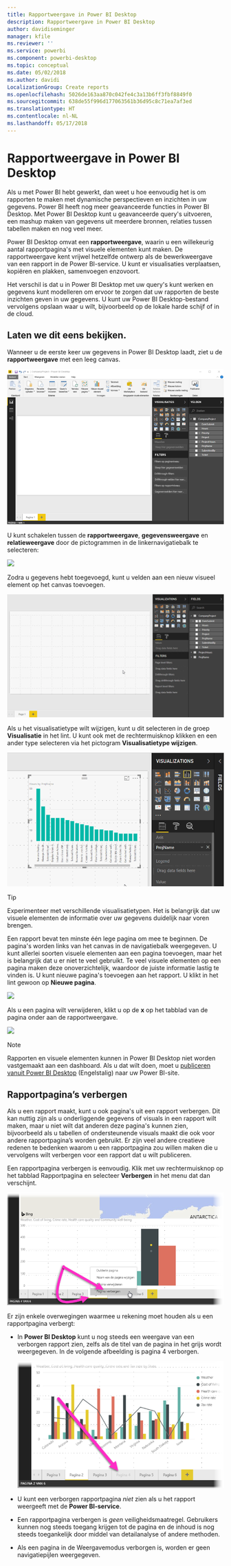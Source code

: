```yaml
---
title: Rapportweergave in Power BI Desktop
description: Rapportweergave in Power BI Desktop
author: davidiseminger
manager: kfile
ms.reviewer: ''
ms.service: powerbi
ms.component: powerbi-desktop
ms.topic: conceptual
ms.date: 05/02/2018
ms.author: davidi
LocalizationGroup: Create reports
ms.openlocfilehash: 5026de163aa870c042fe4c3a13b6ff3fbf8849f0
ms.sourcegitcommit: 638de55f996d177063561b36d95c8c71ea7af3ed
ms.translationtype: HT
ms.contentlocale: nl-NL
ms.lasthandoff: 05/17/2018
---
```

# <a name="report-view-in-power-bi-desktop"></a>Rapportweergave in Power BI Desktop
Als u met Power BI hebt gewerkt, dan weet u hoe eenvoudig het is om rapporten te maken met dynamische perspectieven en inzichten in uw gegevens. Power BI heeft nog meer geavanceerde functies in Power BI Desktop. Met Power BI Desktop kunt u geavanceerde query's uitvoeren, een mashup maken van gegevens uit meerdere bronnen, relaties tussen tabellen maken en nog veel meer.

Power BI Desktop omvat een **rapportweergave**, waarin u een willekeurig aantal rapportpagina's met visuele elementen kunt maken. De rapportweergave kent vrijwel hetzelfde ontwerp als de bewerkweergave van een rapport in de Power BI-service. U kunt er visualisaties verplaatsen, kopiëren en plakken, samenvoegen enzovoort.

Het verschil is dat u in Power BI Desktop met uw query's kunt werken en gegevens kunt modelleren om ervoor te zorgen dat uw rapporten de beste inzichten geven in uw gegevens. U kunt uw Power BI Desktop-bestand vervolgens opslaan waar u wilt, bijvoorbeeld op de lokale harde schijf of in de cloud.

## <a name="lets-take-a-look"></a>Laten we dit eens bekijken.
Wanneer u de eerste keer uw gegevens in Power BI Desktop laadt, ziet u de **rapportweergave** met een leeg canvas.

![](media/desktop-report-view/pbi_reportviewinpbidesigner_reportview.png)

U kunt schakelen tussen de **rapportweergave**, **gegevensweergave** en **relatieweergave** door de pictogrammen in de linkernavigatiebalk te selecteren:

![](media/desktop-report-view/pbi_reportviewinpbidesigner_changeview.png)

Zodra u gegevens hebt toegevoegd, kunt u velden aan een nieuw visueel element op het canvas toevoegen.

![](media/desktop-report-view/pbid_reportview_addvis.gif)

Als u het visualisatietype wilt wijzigen, kunt u dit selecteren in de groep **Visualisatie** in het lint. U kunt ook met de rechtermuisknop klikken en een ander type selecteren via het pictogram **Visualisatietype wijzigen**.

![](media/desktop-report-view/pbid_reportview_changevis.gif)

> [!TIP]
> Experimenteer met verschillende visualisatietypen. Het is belangrijk dat uw visuele elementen de informatie over uw gegevens duidelijk naar voren brengen.
> 
> 

Een rapport bevat ten minste één lege pagina om mee te beginnen. De pagina's worden links van het canvas in de navigatiebalk weergegeven. U kunt allerlei soorten visuele elementen aan een pagina toevoegen, maar het is belangrijk dat u er niet te veel gebruikt. Te veel visuele elementen op een pagina maken deze onoverzichtelijk, waardoor de juiste informatie lastig te vinden is. U kunt nieuwe pagina's toevoegen aan het rapport. U klikt in het lint gewoon op **Nieuwe pagina**.

![](media/desktop-report-view/pbidesignerreportviewnewpage.png)

Als u een pagina wilt verwijderen, klikt u op de **x** op het tabblad van de pagina onder aan de rapportweergave.

![](media/desktop-report-view/pbi_reportviewinpbidesigner_deletepage.png)

> [!NOTE]
> Rapporten en visuele elementen kunnen in Power BI Desktop niet worden vastgemaakt aan een dashboard. Als u dat wilt doen, moet u [publiceren vanuit Power BI Desktop](desktop-upload-desktop-files.md) (Engelstalig) naar uw Power BI-site.

## <a name="hide-report-pages"></a>Rapportpagina’s verbergen

Als u een rapport maakt, kunt u ook pagina's uit een rapport verbergen. Dit kan nuttig zijn als u onderliggende gegevens of visuals in een rapport wilt maken, maar u niet wilt dat anderen deze pagina's kunnen zien, bijvoorbeeld als u tabellen of ondersteunende visuals maakt die ook voor andere rapportpagina’s worden gebruikt. Er zijn veel andere creatieve redenen te bedenken waarom u een rapportpagina zou willen maken die u vervolgens wilt verbergen voor een rapport dat u wilt publiceren. 

Een rapportpagina verbergen is eenvoudig. Klik met uw rechtermuisknop op het tabblad Rapportpagina en selecteer **Verbergen** in het menu dat dan verschijnt.

![](media/desktop-report-view/report-view_05.png)

Er zijn enkele overwegingen waarmee u rekening moet houden als u een rapportpagina verbergt:

* In **Power BI Desktop** kunt u nog steeds een weergave van een verborgen rapport zien, zelfs als de titel van de pagina in het grijs wordt weergegeven. In de volgende afbeelding is pagina 4 verborgen.

    ![](media/desktop-report-view/report-view_06.png)

* U kunt een verborgen rapportpagina *niet* zien als u het rapport weergeeft met de **Power BI-service**.

* Een rapportpagina verbergen is *geen* veiligheidsmaatregel. Gebruikers kunnen nog steeds toegang krijgen tot de pagina en de inhoud is nog steeds toegankelijk door middel van detailanalyse of andere methoden.

* Als een pagina in de Weergavemodus verborgen is, worden er geen navigatiepijlen weergegeven.

